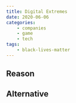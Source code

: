 ```yaml
---
title: Digital Extremes
date: 2020-06-06
categories:
    - companies
    - game
    - tech
tags:
    - black-lives-matter
---
```


## Reason


## Alternative

